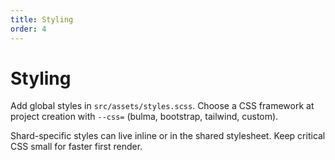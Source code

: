 ```yaml
---
title: Styling
order: 4
---
```


# Styling

Add global styles in `src/assets/styles.scss`. Choose a CSS framework at project creation with `--css=` (bulma, bootstrap, tailwind, custom).

Shard-specific styles can live inline or in the shared stylesheet. Keep critical CSS small for faster first render.
